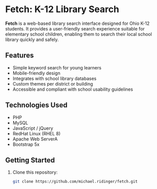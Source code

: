 # Fetch: K-12 Library Search

**Fetch** is a web-based library search interface designed for Ohio K-12 students. It provides a user-friendly search experience suitable for elementary school children, enabling them to search their local school library quickly and safely.

## Features

- Simple keyword search for young learners
- Mobile-friendly design
- Integrates with school library databases
- Custom themes per district or building
- Accessible and compliant with school usability guidelines

## Technologies Used

- PHP
- MySQL
- JavaScript / jQuery
- RedHat Linux (RHEL 8)
- Apache Web ServerA
- Bootstrap 5x

## Getting Started

1. Clone this repository:
   ```bash
   git clone https://github.com/michael.ridinger/fetch.git
